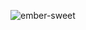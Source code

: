 ![ember-sweet](http://www.quickmeme.com/img/f7/f76095a0a241ed1237c9418a729ec28ac6820b9eccbcb39d15aad13e73202030.jpg)